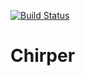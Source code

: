 [![Build Status](https://travis-ci.org/jautrey/Chirper.svg?branch=master)](https://travis-ci.org/jautrey/Chirper)
# Chirper
